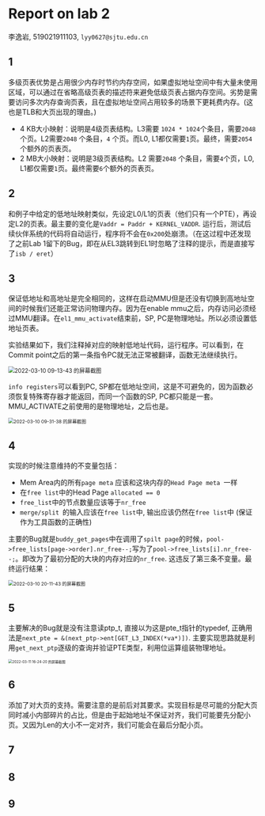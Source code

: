 # Report on lab 2

李逸岩, 519021911103, `lyy0627@sjtu.edu.cn`

## 1

多级页表优势是占用很少内存时节约内存空间，如果虚拟地址空间中有大量未使用区域，可以通过在省略高级页表的描述符来避免低级页表占据内存空间。劣势是需要访问多次内存查询页表，且在虚拟地址空间占用较多的场景下更耗费内存。(这也是TLB和大页出现的理由。)

- 4 KB大小映射：说明是4级页表结构。L3需要 `1024 * 1024`个条目，需要`2048`个页。L2需要`2048` 个条目，`4` 个页。而L0, L1都仅需要`1`页。最终，需要`2054`个额外的页表页。
- 2 MB大小映射：说明是3级页表结构。L2 需要`2048` 个条目，需要`4`个页，L0, L1都仅需要`1`页。最终需要`6`个额外的页表页。

## 2

和例子中给定的低地址映射类似，先设定L0/L1的页表（他们只有一个PTE），再设定L2的页表。最主要的变化是`Vaddr = Paddr + KERNEL_VADDR`. 运行后，测试后续伙伴系统的代码将自动运行，程序将不会在`0x200`处崩溃。（在这过程中还发现了之前Lab 1留下的Bug，即在从EL3跳转到EL1时忽略了注释的提示，而是直接写了`isb / eret`）

## 3

保证低地址和高地址是完全相同的，这样在启动MMU但是还没有切换到高地址空间的时候我们还能正常访问物理内存。因为在enable mmu之后，内存访问必须经过MMU翻译。在`el1_mmu_activate`结束前，SP, PC是物理地址。所以必须设置低地址页表。

实验结果如下，我们注释掉对应的映射低地址代码，运行程序。可以看到，在Commit point之后的第一条指令PC就无法正常被翻译，函数无法继续执行。

<img src="https://s2.loli.net/2022/03/10/hCaizoIePD2jLyW.png" alt="2022-03-10 09-13-43 的屏幕截图" style="zoom:80%;" />

`info registers`可以看到PC, SP都在低地址空间，这是不可避免的，因为函数必须恢复特殊寄存器才能返回，而同一个函数的SP, PC都只能是一套。MMU_ACTIVATE之前使用的是物理地址，之后也是。

<img src="https://s2.loli.net/2022/03/10/BxkMf8iaOP23n7q.png" alt="2022-03-10 09-31-38 的屏幕截图" style="zoom:67%;" />

## 4

实现的时候注意维持的不变量包括：

- Mem Area内的所有`page meta` 应该和这块内存的`Head Page meta `一样
- 在`free list`中的Head Page `allocated == 0`
- `free_list`中的节点数量应该等于`nr_free`
- `merge/split `的输入应该在`free list`中, 输出应该仍然在`free list`中 (保证作为工具函数的正确性)

主要的Bug就是`buddy_get_pages`中在调用了`spilt page`的时候，`pool->free_lists[page->order].nr_free--;`写为了`pool->free_lists[i].nr_free--;`。即改为了最初分配的大块的内存对应的`nr_free`. 这违反了第三条不变量。最终运行结果：

<img src="/home/lee/图片/2022-03-10 20-11-43 的屏幕截图.png" alt="2022-03-10 20-11-43 的屏幕截图" style="zoom:67%;" />

## 5

主要解决的Bug就是没有注意读ptp_t, 直接以为这是pte_t指针的typedef, 正确用法是`next_pte = &(next_ptp->ent[GET_L3_INDEX(*va*)])`. 主要实现思路就是利用`get_next_ptp`逐级的查询并验证PTE类型，利用位运算组装物理地址。

<img src="/home/lee/图片/2022-03-11 16-24-20 的屏幕截图.png" alt="2022-03-11 16-24-20 的屏幕截图" style="zoom:50%;" />



## 6

添加了对大页的支持。需要注意的是前后对其要求。实现目标是尽可能的分配大页同时减小内部碎片的占比，但是由于起始地址不保证对齐，我们可能要先分配小页。又因为Len的大小不一定对齐，我们可能会在最后分配小页。





## 7





## 8





## 9





